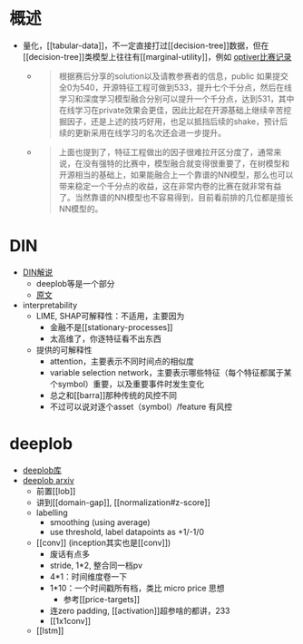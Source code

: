 # 概述
- 量化，[[tabular-data]]，不一定直接打过[[decision-tree]]数据，但在[[decision-tree]]类模型上往往有[[marginal-utility]]，例如 [optiver比赛记录](https://zhuanlan.zhihu.com/p/678286556)
  - > 根据赛后分享的solution以及请教参赛者的信息，public 如果提交全0为540，开源特征工程可做到533，提升七个千分点，然后在线学习和深度学习模型融合分别可以提升一个千分点，达到531，其中在线学习在private效果会更佳，因此比起在开源基础上继续辛苦挖掘因子，还是上述的技巧好用，也足以抵挡后续的shake，预计后续的更新采用在线学习的名次还会进一步提升。
  - > 上面也提到了，特征工程做出的因子很难拉开区分度了，通常来说，在没有强特的比赛中，模型融合就变得很重要了，在树模型和开源相当的基础上，如果能融合上一个靠谱的NN模型，那么也可以带来稳定一个千分点的收益，这在非常内卷的比赛在就非常有益了。当然靠谱的NN模型也不容易得到，目前看前排的几位都是擅长NN模型的。
# DIN
- [DIN解说](https://mp.weixin.qq.com/s/YdcmB_7z1xp4YOMP8r_Asg)
  - deeplob等是一个部分
  - [原文](https://arxiv.org/pdf/2307.05522.pdf)
- interpretability
  - LIME, SHAP可解释性：不适用，主要因为
    - 金融不是[[stationary-processes]]
    - 太高维了，你逐特征看不出东西
  - 提供的可解释性
    - attention，主要表示不同时间点的相似度
    - variable selection network，主要表示哪些特征（每个特征都属于某个symbol）重要，以及重要事件时发生变化
    - 总之和[[barra]]那种传统的风控不同
    - 不过可以说对逐个asset（symbol）/feature 有风控
# deeplob
- [deeplob库](https://github.com/zcakhaa/DeepLOB-Deep-Convolutional-Neural-Networks-for-Limit-Order-Books)
- [deeplob arxiv](https://arxiv.org/abs/1808.03668)
  - 前置[[lob]]
  - 讲到[[domain-gap]], [[normalization#z-score]]
  - labelling
    - smoothing (using average)
    - use threshold, label datapoints as +1/-1/0
  - [[conv]] (inception其实也是[[conv]])
    - 废话有点多
    - stride, 1*2, 整合同一档pv
    - 4*1：时间维度卷一下
    - 1*10：一个时间戳所有档，类比 micro price 思想
      - 参考[[price-targets]]
    - 连zero padding, [[activation]]超参啥的都讲，233
    - [[1x1conv]]
  - [[lstm]]